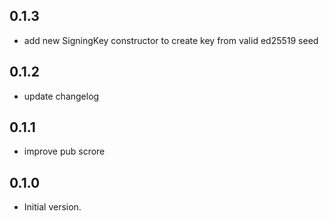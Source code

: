 ## 0.1.3
- add new SigningKey constructor to create key from valid ed25519 seed

## 0.1.2
- update changelog

## 0.1.1
- improve pub scrore

## 0.1.0

- Initial version.
